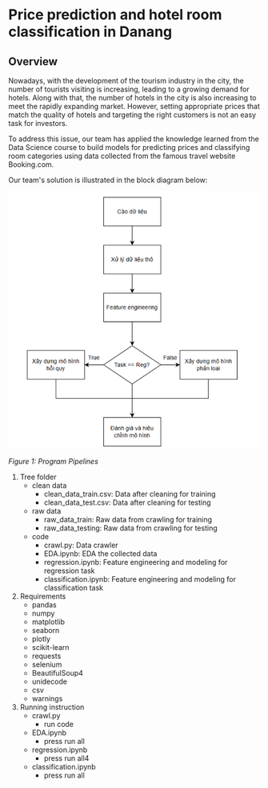 # Price prediction and hotel room classification in Danang

## Overview

Nowadays, with the development of the tourism industry in the city, the number of tourists visiting is increasing, leading to a growing demand for hotels. Along with that, the number of hotels in the city is also increasing to meet the rapidly expanding market. However, setting appropriate prices that match the quality of hotels and targeting the right customers is not an easy task for investors.

To address this issue, our team has applied the knowledge learned from the Data Science course to build models for predicting prices and classifying room categories using data collected from the famous travel website Booking.com.

Our team's solution is illustrated in the block diagram below:

![Pipeline Diagram](images\pipeline.png)

*Figure 1: Program Pipelines*

1. Tree folder
    - clean data
        + clean_data_train.csv: Data after cleaning for training
        + clean_data_test.csv: Data after cleaning for testing
    - raw data
        + raw_data_train: Raw data from crawling for training
        + raw_data_testing: Raw data from crawling for testing
    - code
        + crawl.py: Data crawler
        + EDA.ipynb: EDA the collected data
        + regression.ipynb: Feature engineering and modeling for regression task
        + classification.ipynb: Feature engineering and modeling for classification task
2. Requirements
    - pandas
    - numpy
    - matplotlib
    - seaborn
    - plotly
    - scikit-learn
    - requests
    - selenium
    - BeautifulSoup4
    - unidecode
    - csv
    - warnings
3. Running instruction
    - crawl.py
        + run code
    - EDA.ipynb
        + press run all
    - regression.ipynb
        + press run all4
    - classification.ipynb
        + press run all